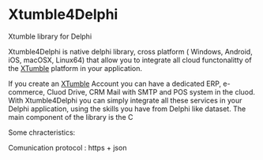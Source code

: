 # Xtumble4Delphi
Xtumble library for Delphi

Xtumble4Delphi is native delphi library, cross platform ( Windows, Android, iOS, macOSX, Linux64) that allow you to integrate all cloud functonalitty of the <a href="https://xtumble.com">XTumble</a> platform in your application.

If you create an <a href="https://xtumble.com">XTumble</a> Account you can have a dedicated  ERP, e-commerce, Cluod Drive, CRM Mail with SMTP and POS system in the cluod.
With Xtumble4Delphi you can simply integrate all these services in your Delphi application, using the skills you have from Delphi like dataset.
The main component of the library is the C

Some chracteristics:

Comunication protocol : https + json






